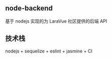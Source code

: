 ## node-backend
基于 nodejs 实现的为 LaraVue 社区提供的后端 API

## 技术栈
nodejs + sequelize + eslint + jasmine + CI
